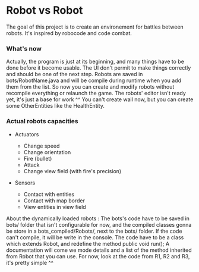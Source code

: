 # Robot vs Robot

The goal of this project is to create an environement for battles between robots.
It's inspired by robocode and code combat.

### What's now
Actually, the program is just at its beginning, and many things have to be done before it become usable.
The UI don't permit to make things correctly and should be one of the next step.
Robots are saved in bots/RobotName.java and will be compile during runtime when you add them from the list. So now you can create and modify robots without recompile everything or relaunch the game.
The robots' editor isn't ready yet, it's just a base for work ^^
You can't create wall now, but you can create some OtherEntities like the HealthEntity.

### Actual robots capacities
- Actuators
    - Change speed
    - Change orientation
    - Fire (bullet)
    - Attack
    - Change view field (with fire's precision)

- Sensors
    - Contact with entities
    - Contact with map border
    - View entities in view field


About the dynamically loaded robots :
The bots's code have to be saved in bots/ folder that isn't configurable for now, and the compiled classes gonna be store in a bots_compiled/Robots/, next to the bots/ folder.
If the code can't compile, it will be write in the console. The code have to be a class which extends Robot, and redefine the method public void run();
A documentation will come we mode details and a list of the method inherited from Robot that you can use. For now, look at the code from R1, R2 and R3, it's pretty simple ^^
